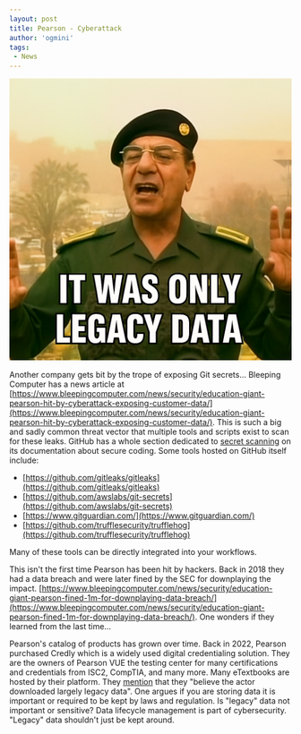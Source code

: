 ```yaml
---
layout: post
title: Pearson - Cyberattack
author: 'ogmini'
tags:
 - News 
---
```


![Legacy Data](/images/memes/only_legacy_data.png)

Another company gets bit by the trope of exposing Git secrets... Bleeping Computer has a news article at [https://www.bleepingcomputer.com/news/security/education-giant-pearson-hit-by-cyberattack-exposing-customer-data/](https://www.bleepingcomputer.com/news/security/education-giant-pearson-hit-by-cyberattack-exposing-customer-data/). This is such a big and sadly common threat vector that multiple tools and scripts exist to scan for these leaks. GitHub has a whole section dedicated to [secret scanning](https://docs.github.com/en/code-security/secret-scanning/introduction/about-secret-scanning) on its documentation about secure coding. Some tools hosted on GitHub itself include:

- [https://github.com/gitleaks/gitleaks](https://github.com/gitleaks/gitleaks)
- [https://github.com/awslabs/git-secrets](https://github.com/awslabs/git-secrets)
- [https://www.gitguardian.com/](https://www.gitguardian.com/)
- [https://github.com/trufflesecurity/trufflehog](https://github.com/trufflesecurity/trufflehog)

Many of these tools can be directly integrated into your workflows. 

This isn't the first time Pearson has been hit by hackers. Back in 2018 they had a data breach and were later fined by the SEC for downplaying the impact. [https://www.bleepingcomputer.com/news/security/education-giant-pearson-fined-1m-for-downplaying-data-breach/](https://www.bleepingcomputer.com/news/security/education-giant-pearson-fined-1m-for-downplaying-data-breach/). One wonders if they learned from the last time...

Pearson's catalog of products has grown over time. Back in 2022, Pearson purchased Credly which is a widely used digital credentialing solution. They are the owners of Pearson VUE the testing center for many certifications and credentials from ISC2, CompTIA, and many more. Many eTextbooks are hosted by their platform. They [mention](https://plc.pearson.com/en-GB/news-and-insights/news/cyber-security-incident) that they "believe the actor downloaded largely legacy data". One argues if you are storing data it is important or required to be kept by laws and regulation. Is "legacy" data not important or sensitive? Data lifecycle management is part of cybersecurity. "Legacy" data shouldn't just be kept around. 
